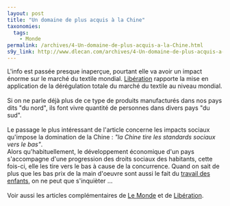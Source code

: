 ```yaml
---
layout: post
title: "Un domaine de plus acquis à la Chine"
taxonomies: 
  tags: 
    - Monde
permalink: /archives/4-Un-domaine-de-plus-acquis-a-la-Chine.html
s9y_link: http://www.dlecan.com/archives/4-Un-domaine-de-plus-acquis-a-la-Chine.html
---
```

L'info est passée presque inaperçue, pourtant elle va avoir un impact énorme sur le marché du textile mondial. <a href="http://www.liberation.fr/page.php?Article=265126">Libération</a> rapporte la mise en application de la dérégulation totale du marché du textile au niveau mondial.<br />
<br />
Si on ne parle déjà plus de ce type de produits manufacturés dans nos pays dits "du nord", ils font vivre quantité de personnes dans divers pays "du sud".<br />
<br />
Le passage le plus intéressant de l'article concerne les impacts sociaux qu'impose la domination de la Chine : <i>"la Chine tire les standards sociaux vers le bas"</i>.<br />
Alors qu'habituellement, le développement économique d'un pays s'accompagne d'une progression des droits sociaux des habitants, cette fois-ci, elle les tire vers le bas à cause de la concurrence. Quand on sait de plus que les bas prix de la main d'oeuvre sont aussi le fait du <a href="http://www.droitsenfant.com/asie.htm">travail des enfants</a>, on ne peut que s'inquièter ...<br />
<br />
Voir aussi les articles complémentaires de <a href="http://www.lemonde.fr/web/recherche_articleweb/1,13-0,36-392233,0.html">Le Monde</a> et de <a href="http://www.liberation.fr/page.php?Article=265653">Libération</a>.

